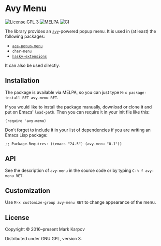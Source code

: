 # Avy Menu

[![License GPL 3](https://img.shields.io/badge/license-GPL_3-green.svg)](http://www.gnu.org/licenses/gpl-3.0.txt)
[![MELPA](https://melpa.org/packages/avy-menu-badge.svg)](https://melpa.org/#/avy-menu)
[![CI](https://github.com/mrkkrp/avy-menu/actions/workflows/ci.yaml/badge.svg)](https://github.com/mrkkrp/avy-menu/actions/workflows/ci.yaml)

The library provides an [`avy`](https://github.com/abo-abo/avy)-powered
popup menu. It is used in (at least) the following packages:

* [`ace-popup-menu`](https://github.com/mrkkrp/ace-popup-menu)
* [`char-menu`](https://github.com/mrkkrp/char-menu)
* [`hasky-extensions`](https://github.com/hasky-mode/hasky-extensions)

It can also be used directly.

## Installation

The package is available via MELPA, so you can just type `M-x
package-install RET avy-menu RET`.

If you would like to install the package manually, download or clone it and
put on Emacs' `load-path`. Then you can require it in your init file like
this:

```emacs-lisp
(require 'avy-menu)
```

Don't forget to include it in your list of dependencies if you are writing
an Emacs Lisp package:

```emacs-lisp
;; Package-Requires: ((emacs "24.5") (avy-menu "0.1"))
```

## API

See the description of `avy-menu` in the source code or by typing `C-h f
avy-menu RET`.

## Customization

Use `M-x customize-group avy-menu RET` to change appearance of the menu.

## License

Copyright © 2016–present Mark Karpov

Distributed under GNU GPL, version 3.
